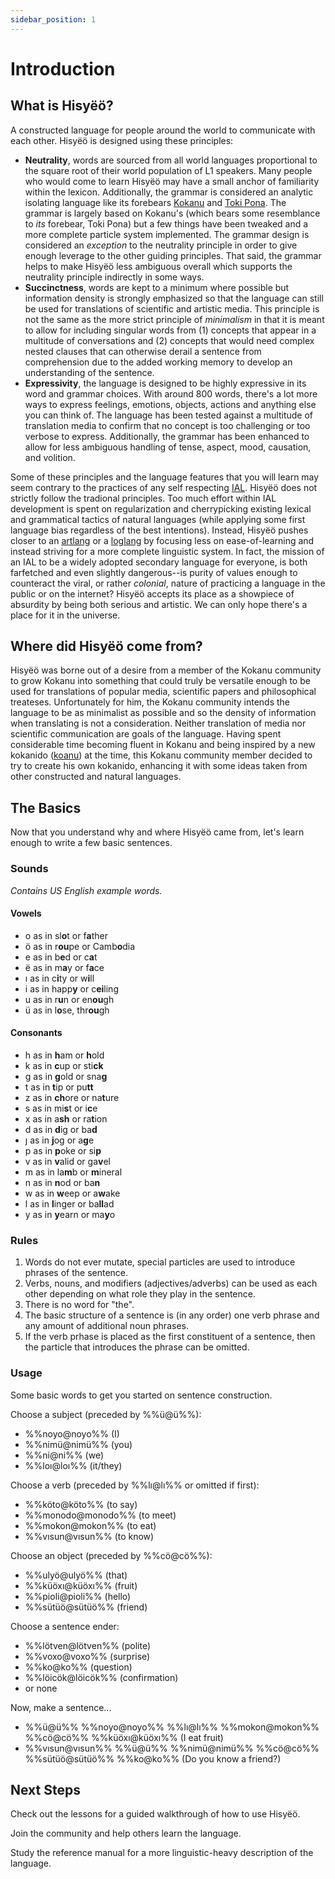 ```yaml
---
sidebar_position: 1
---
```


# Introduction

## What is Hisyëö?

A constructed language for people around the world to communicate with each
other. Hisyëö is designed using these principles:
- **Neutrality**, words are sourced from all world languages proportional to the
square root of their world population of L1 speakers. Many people who would come
to learn Hisyëö may have a small anchor of familiarity within the lexicon.
Additionally, the grammar is considered an analytic isolating language like its
forebears [Kokanu](https://www.kokanu.com/) and [Toki
Pona](https://tokipona.org). The grammar is largely based on Kokanu's (which
bears some resemblance to *its* forebear, Toki Pona) but a few things have been
tweaked and a more complete particle system implemented. The grammar design is
considered an *exception* to the neutrality principle in order to give enough
leverage to the other guiding principles. That said, the grammar helps to make
Hisyëö less ambiguous overall which supports the neutrality principle
indirectly in some ways.
- **Succinctness**, words are kept to a minimum where possible but information
density is strongly emphasized so that the language can still be used for
translations of scientific and artistic media. This principle is not the same as
the more strict principle of *minimalism* in that it is meant to allow for
including singular words from (1) concepts that appear in a multitude of
conversations and (2) concepts that would need complex nested clauses that can
otherwise derail a sentence from comprehension due to the added working memory
to develop an understanding of the sentence.
- **Expressivity**, the language is designed to be highly expressive in its word
and grammar choices. With around 800 words, there's a lot more ways to express
feelings, emotions, objects, actions and anything else you can think of. The
language has been tested against a multitude of translation media to confirm
that no concept is too challenging or too verbose to express. Additionally, the
grammar has been enhanced to allow for less ambiguous handling of tense, aspect,
mood, causation, and volition.

Some of these principles and the language features that you will learn may seem
contrary to the practices of any self respecting
[IAL](http://interlanguages.net). Hisyëö does not strictly follow the tradional
principles. Too much effort within IAL development is spent on regularization
and cherrypicking existing lexical and grammatical tactics of natural languages
(while applying some first language bias regardless of the best intentions).
Instead, Hisyëö pushes closer to an
[artlang](https://en.wikipedia.org/wiki/Artistic_language) or a
[loglang](https://loglangs.wiki/Portal) by focusing less on ease-of-learning and
instead striving for a more complete linguistic system. In fact, the mission of
an IAL to be a widely adopted secondary language for everyone, is both
farfetched and even slightly dangerous--is purity of values enough to counteract
the viral, or rather *colonial*, nature of practicing a language in the public
or on the internet? Hisyëö accepts its place as a showpiece of absurdity by
being both serious and artistic. We can only hope there's a place for it in the
universe.

## Where did Hisyëö come from?

Hisyëö was borne out of a desire from a member of the Kokanu community to grow
Kokanu into something that could truly be versatile enough to be used for
translations of popular media, scientific papers and philosophical treateses.
Unfortunately for him, the Kokanu community intends the language to be as
minimalist as possible and so the density of information when translating is not
a consideration. Neither translation of media nor scientific communication are
goals of the language. Having spent considerable time becoming fluent in Kokanu
and being inspired by a new kokanido
([koanu](https://www.parallax.net.nz/x/koanu/)) at the time, this Kokanu
community member decided to try to create his own kokanido, enhancing it with
some ideas taken from other constructed and natural languages.

## The Basics

Now that you understand why and where Hisyëö came from, let's learn enough to
write a few basic sentences.

### Sounds

*Contains US English example words.*

#### Vowels
- o as in sl**o**t or f**a**ther
- ö as in r**ou**pe or Camb**o**dia
- e as in b**e**d or c**a**t
- ë as in m**a**y or f**a**ce
- ı as in c**i**ty or w**i**ll
- i as in happ**y** or c**ei**ling
- u as in r**u**n or en**ou**gh
- ü as in l**o**se, thr**ou**gh

#### Consonants
- h as in **h**am or **h**old
- k as in **c**up or sti**ck**
- g as in **g**old or sna**g**
- t as in **t**ip or pu**tt**
- z as in **ch**ore or na**t**ure
- s as in mi**s**t or i**c**e
- x as in a**sh** or ra**t**ion
- d as in **d**ig or ba**d** 
- ȷ as in **j**og or a**g**e
- p as in **p**oke or si**p**
- v as in **v**alid or ga**v**el
- m as in la**m**b or **m**ineral
- n as in **n**od or ba**n**
- w as in **w**eep or a**w**ake
- l as in **l**inger or ba**ll**ad
- y as in **y**earn or ma**y**o

### Rules

1. Words do not ever mutate, special particles are used to introduce phrases of
   the sentence.
2. Verbs, nouns, and modifiers (adjectives/adverbs) can be used as each other
   depending on what role they play in the sentence.
3. There is no word for "the".
4. The basic structure of a sentence is (in any order) one verb phrase and any
   amount of additional noun phrases.
5. If the verb prhase is placed as the first constituent of a sentence, then the
   particle that introduces the phrase can be omitted.

### Usage

Some basic words to get you started on sentence construction.

Choose a subject (preceded by %%ü@ü%%):
- %%noyo@noyo%% (I)
- %%nimü@nimü%% (you)
- %%ni@ni%% (we)
- %%loı@loı%% (it/they)

Choose a verb (preceded by %%lı@lı%% or omitted if first):
- %%köto@köto%% (to say)
- %%monodo@monodo%% (to meet)
- %%mokon@mokon%% (to eat)
- %%vısun@vısun%% (to know)

Choose an object (preceded by %%cö@cö%%):
- %%ulyö@ulyö%% (that)
- %%küöxı@küöxı%% (fruit)
- %%pioli@pioli%% (hello) 
- %%sütüö@sütüö%% (friend)

Choose a sentence ender:
- %%lötven@lötven%% (polite)
- %%voxo@voxo%% (surprise)
- %%ko@ko%% (question)
- %%löicök@löicök%% (confirmation)
- or none

Now, make a sentence...
- %%ü@ü%% %%noyo@noyo%% %%lı@lı%% %%mokon@mokon%% %%cö@cö%% %%küöxı@küöxı%% (I eat fruit)
- %%vısun@vısun%% %%ü@ü%% %%nimü@nimü%% %%cö@cö%% %%sütüö@sütüö%% %%ko@ko%% (Do you know a friend?)

## Next Steps

Check out the lessons for a guided walkthrough of how to use Hisyëö.

Join the community and help others learn the language.

Study the reference manual for a more linguistic-heavy description of the language.


